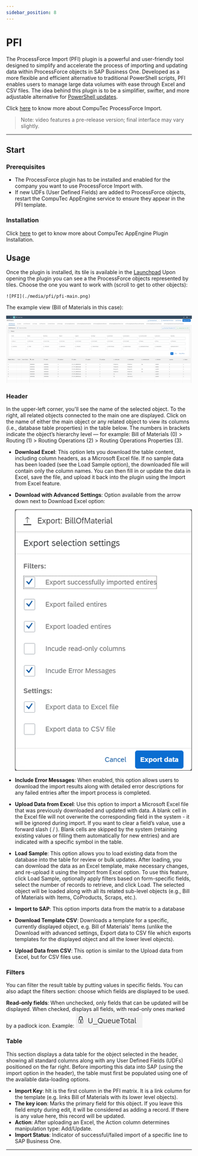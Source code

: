 ```yaml
---
sidebar_position: 8
---
```


# PFI

The ProcessForce Import (PFI) plugin is a powerful and user-friendly tool designed to simplify and accelerate the process of importing and updating data within ProcessForce objects in SAP Business One. Developed as a more flexible and efficient alternative to traditional PowerShell scripts, PFI enables users to manage large data volumes with ease through Excel and CSV files. The idea behind this plugin is to be a simplifier, swifter, and more adjustable alternative for [PowerShell updates](/docs/processforce/developer-guide/data-import/overview/).

Click [here](https://www.youtube.com/watch?v=MSreLSZC8DU) to know more about CompuTec ProcessForce Import.

>Note: video features a pre-release version; final interface may vary slightly.

---

## Start

### Prerequisites

- The ProcessForce plugin has to be installed and enabled for the company you want to use ProcessForce Import with.
- If new UDFs (User Defined Fields) are added to ProcessForce objects, restart the CompuTec AppEngine service to ensure they appear in the PFI template.

### Installation

Click [here](../administrators-guide/configuration-and-administration/overview.md#plugins) to get to know more about CompuTec AppEngine Plugin Installation.

## Usage

Once the plugin is installed, its tile is available in the [Launchpad](/docs/appengine/appengine-users-guide/launchpad/) Upon opening the plugin you can see a the ProcessForce objects represented by tiles. Choose the one you want to work with (scroll to get to other objects):

    ![PFI](./media/pfi/pfi-main.png)

The example view (Bill of Materials in this case):

![PFI](./media/pfi/pfi-bill-of-materials.png)

### Header

In the upper-left corner, you'll see the name of the selected object. To the right, all related objects connected to the main one are displayed. Click on the name of either the main object or any related object to view its columns (i.e., database table properties) in the table below. The numbers in brackets indicate the object’s hierarchy level — for example: Bill of Materials (0) > Routing (1) > Routing Operations (2) > Routing Operations Properties (3).

- **Download Excel**: This option lets you download the table content, including column headers, as a Microsoft Excel file. If no sample data has been loaded (see the Load Sample option), the downloaded file will contain only the column names. You can then fill in or update the data in Excel, save the file, and upload it back into the plugin using the Import from Excel feature.
- **Download with Advanced Settings**: Option available from the arrow down next to Download Excel option:

    ![PFI](./media/pfi/pfi-advanced-download.png)

- **Include Error Messages**: When enabled, this option allows users to download the import results along with detailed error descriptions for any failed entries after the import process is completed.
- **Upload Data from Excel**: Use this option to import a Microsoft Excel file that was previously downloaded and updated with data. A blank cell in the Excel file will not overwrite the corresponding field in the system - it will be ignored during import. If you want to clear a field’s value, use a forward slash ( / ). Blank cells are skipped by the system (retaining existing values or filling them automatically for new entries) and are indicated with a specific symbol in the table.
- **Load Sample**: This option allows you to load existing data from the database into the table for review or bulk updates. After loading, you can download the data as an Excel template, make necessary changes, and re-upload it using the Import from Excel option. To use this feature, click Load Sample, optionally apply filters based on form-specific fields, select the number of records to retrieve, and click Load. The selected object will be loaded along with all its related sub-level objects (e.g., Bill of Materials with Items, CoProducts, Scraps, etc.).
- **Import to SAP**: This option imports data from the matrix to a database
- **Download Template CSV**: Downloads a template for a specific, currently displayed object, e.g. Bill of Materials' Items (unlike the Download with advanced settings, Export data to CSV file which exports templates for the displayed object and all the lower level objects).
- **Upload Data from CSV**: This option is similar to the Upload data from Excel, but for CSV files use.

### Filters

You can filter the result table by putting values in specific fields. You can also adapt the filters section: choose which fields are displayed to be used.

**Read-only fields**: When unchecked, only fields that can be updated will be displayed. When checked, displays all fields, with read-only ones marked by a padlock icon. Example: ![PFI](./media/pfi/pfi-padlock.png)

### Table

This section displays a data table for the object selected in the header, showing all standard columns along with any User Defined Fields (UDFs) positioned on the far right. Before importing this data into SAP (using the import option in the header), the table must first be populated using one of the available data-loading options.

- **Import Key**: hIt is the first column in the PFI matrix. It is a link column for the template (e.g. links Bill of Materials with its lower level objects).
- **The key icon**: Marks the primary field for this object. If you leave this field empty during edit, it will be considered as adding a record. If there is any value here, this record will be updated.
- **Action**: After uploading an Excel, the Action column determines manipulation type: Add/Update.
- **Import Status**: Indicator of successful/failed import of a specific line to SAP Business One.

---
